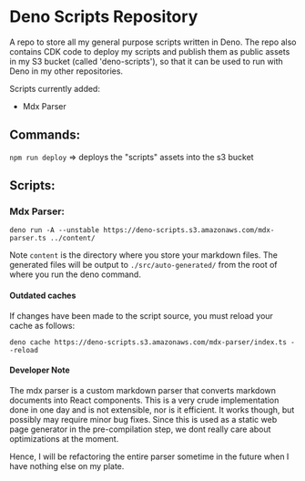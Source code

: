 # Deno Scripts Repository

A repo to store all my general purpose scripts written in Deno.
The repo also contains CDK code to deploy my scripts and publish them as public assets in my S3 bucket (called 'deno-scripts'), so that it can be used to run with Deno in my other repositories.

Scripts currently added:

- Mdx Parser

## Commands:

`npm run deploy` => deploys the "scripts" assets into the s3 bucket

## Scripts:

### Mdx Parser:

```shell script
deno run -A --unstable https://deno-scripts.s3.amazonaws.com/mdx-parser.ts ../content/
```

Note `content` is the directory where you store your markdown files.
The generated files will be output to `./src/auto-generated/` from the root of where you run the deno command.

#### Outdated caches

If changes have been made to the script source, you must reload your cache as follows:

```shell script
deno cache https://deno-scripts.s3.amazonaws.com/mdx-parser/index.ts --reload
```

#### Developer Note

The mdx parser is a custom markdown parser that converts markdown documents into React components.
This is a very crude implementation done in one day and is not extensible, nor is it efficient.
It works though, but possibly may require minor bug fixes. Since this is used as a static web page generator in the pre-compilation step, we dont really care about optimizations at the moment.

Hence, I will be refactoring the entire parser sometime in the future when I have nothing else on my plate.
